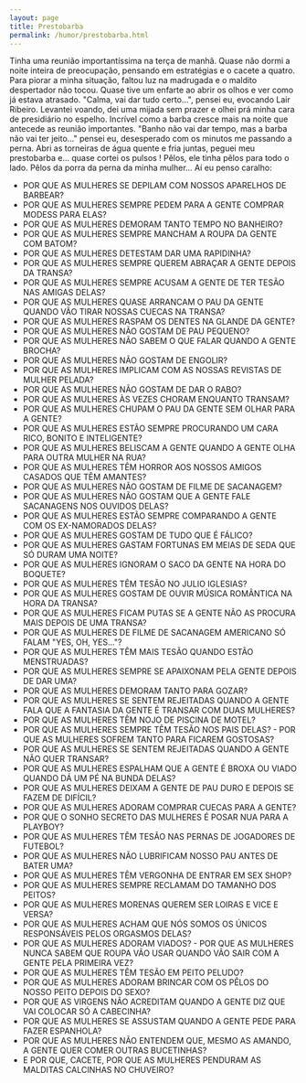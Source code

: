 ```yaml
---
layout: page
title: Prestobarba
permalink: /humor/prestobarba.html
---
```


Tinha uma reunião importantíssima na terça de manhã. Quase não dormi a noite inteira de preocupação, pensando em estratégias e o cacete a quatro. Para piorar a minha situação, faltou luz na madrugada e o maldito despertador não tocou. Quase tive um enfarte ao abrir os olhos e ver como já estava atrasado. "Calma, vai dar tudo certo...", pensei eu, evocando Lair Ribeiro. Levantei voando, dei uma mijada sem prazer e olhei prá minha cara de presidiário no espelho. Incrível como a barba cresce mais na noite que antecede as reunião importantes. "Banho não vai dar tempo, mas a barba não vai ter jeito..." pensei eu, desesperado com os minutos me passando a perna. Abri as torneiras de água quente e fria juntas, peguei meu prestobarba e... quase cortei os pulsos ! Pêlos, ele tinha pêlos para todo o lado. Pêlos da porra da perna da minha mulher... Aí eu penso caralho:

- POR QUE AS MULHERES SE DEPILAM COM NOSSOS APARELHOS DE BARBEAR?
- POR QUE AS MULHERES SEMPRE PEDEM PARA A GENTE COMPRAR MODESS PARA ELAS?
- POR QUE AS MULHERES DEMORAM TANTO TEMPO NO BANHEIRO?
- POR QUE AS MULHERES SEMPRE MANCHAM A ROUPA DA GENTE COM BATOM?
- POR QUE AS MULHERES DETESTAM DAR UMA RAPIDINHA?
- POR QUE AS MULHERES SEMPRE QUEREM ABRAÇAR A GENTE DEPOIS DA TRANSA?
- POR QUE AS MULHERES SEMPRE ACUSAM A GENTE DE TER TESÃO NAS AMIGAS DELAS?
- POR QUE AS MULHERES QUASE ARRANCAM O PAU DA GENTE QUANDO VÃO TIRAR NOSSAS CUECAS NA TRANSA?
- POR QUE AS MULHERES RASPAM OS DENTES NA GLANDE DA GENTE?
- POR QUE AS MULHERES NÃO GOSTAM DE PAU PEQUENO?
- POR QUE AS MULHERES NÃO SABEM O QUE FALAR QUANDO A GENTE BROCHA?
- POR QUE AS MULHERES NÃO GOSTAM DE ENGOLIR?
- POR QUE AS MULHERES IMPLICAM COM AS NOSSAS REVISTAS DE MULHER PELADA?
- POR QUE AS MULHERES NÃO GOSTAM DE DAR O RABO?
- POR QUE AS MULHERES ÀS VEZES CHORAM ENQUANTO TRANSAM?
- POR QUE AS MULHERES CHUPAM O PAU DA GENTE SEM OLHAR PARA A GENTE?
- POR QUE AS MULHERES ESTÃO SEMPRE PROCURANDO UM CARA RICO, BONITO E INTELIGENTE?
- POR QUE AS MULHERES BELISCAM A GENTE QUANDO A GENTE OLHA PARA OUTRA MULHER NA RUA?
- POR QUE AS MULHERES TÊM HORROR AOS NOSSOS AMIGOS CASADOS QUE TÊM AMANTES?
- POR QUE AS MULHERES NÃO GOSTAM DE FILME DE SACANAGEM?
- POR QUE AS MULHERES NÃO GOSTAM QUE A GENTE FALE SACANAGENS NOS OUVIDOS DELAS?
- POR QUE AS MULHERES ESTÃO SEMPRE COMPARANDO A GENTE COM OS EX-NAMORADOS DELAS?
- POR QUE AS MULHERES GOSTAM DE TUDO QUE É FÁLICO?
- POR QUE AS MULHERES GASTAM FORTUNAS EM MEIAS DE SEDA QUE SÓ DURAM UMA NOITE?
- POR QUE AS MULHERES IGNORAM O SACO DA GENTE NA HORA DO BOQUETE?
- POR QUE AS MULHERES TÊM TESÃO NO JULIO IGLESIAS?
- POR QUE AS MULHERES GOSTAM DE OUVIR MÚSICA ROMÂNTICA NA HORA DA TRANSA?
- POR QUE AS MULHERES FICAM PUTAS SE A GENTE NÃO AS PROCURA MAIS DEPOIS DE UMA TRANSA?
- POR QUE AS MULHERES DE FILME DE SACANAGEM AMERICANO SÓ FALAM "YES, OH, YES..."?
- POR QUE AS MULHERES TÊM MAIS TESÃO QUANDO ESTÃO MENSTRUADAS?
- POR QUE AS MULHERES SEMPRE SE APAIXONAM PELA GENTE DEPOIS DE DAR UMA?
- POR QUE AS MULHERES DEMORAM TANTO PARA GOZAR?
- POR QUE AS MULHERES SE SENTEM REJEITADAS QUANDO A GENTE FALA QUE A FANTASIA DA GENTE É TRANSAR COM DUAS MULHERES?
- POR QUE AS MULHERES TÊM NOJO DE PISCINA DE MOTEL?
- POR QUE AS MULHERES SEMPRE TÊM TESÃO NOS PAIS DELAS? - POR QUE AS MULHERES SOFREM TANTO PARA FICAREM GOSTOSAS?
- POR QUE AS MULHERES SE SENTEM REJEITADAS QUANDO A GENTE NÃO QUER TRANSAR?
- POR QUE AS MULHERES ESPALHAM QUE A GENTE É BROXA OU VIADO QUANDO DÁ UM PÉ NA BUNDA DELAS?
- POR QUE AS MULHERES DEIXAM A GENTE DE PAU DURO E DEPOIS SE FAZEM DE DIFÍCIL?
- POR QUE AS MULHERES ADORAM COMPRAR CUECAS PARA A GENTE?
- POR QUE O SONHO SECRETO DAS MULHERES É POSAR NUA PARA A PLAYBOY?
- POR QUE AS MULHERES TÊM TESÃO NAS PERNAS DE JOGADORES DE FUTEBOL?
- POR QUE AS MULHERES NÃO LUBRIFICAM NOSSO PAU ANTES DE BATER UMA?
- POR QUE AS MULHERES TÊM VERGONHA DE ENTRAR EM SEX SHOP?
- POR QUE AS MULHERES SEMPRE RECLAMAM DO TAMANHO DOS PEITOS?
- POR QUE AS MULHERES MORENAS QUEREM SER LOIRAS E VICE E VERSA?
- POR QUE AS MULHERES ACHAM QUE NÓS SOMOS OS ÚNICOS RESPONSÁVEIS PELOS ORGASMOS DELAS?
- POR QUE AS MULHERES ADORAM VIADOS? - POR QUE AS MULHERES NUNCA SABEM QUE ROUPA VÃO USAR QUANDO VÃO SAIR COM A GENTE PELA PRIMEIRA VEZ?
- POR QUE AS MULHERES TÊM TESÃO EM PEITO PELUDO?
- POR QUE AS MULHERES ADORAM BRINCAR COM OS PÊLOS DO NOSSO PEITO DEPOIS DO SEXO?
- POR QUE AS VIRGENS NÃO ACREDITAM QUANDO A GENTE DIZ QUE VAI COLOCAR SÓ A CABECINHA?
- POR QUE AS MULHERES SE ASSUSTAM QUANDO A GENTE PEDE PARA FAZER ESPANHOLA?
- POR QUE AS MULHERES NÃO ENTENDEM QUE, MESMO AS AMANDO, A GENTE QUER COMER OUTRAS BUCETINHAS?
- E POR QUE, CACETE, POR QUE AS MULHERES PENDURAM AS MALDITAS CALCINHAS NO CHUVEIRO? 
